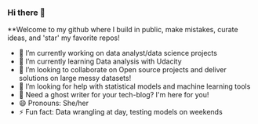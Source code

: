 ### Hi there 👋


**Welcome to my github where I build in public, make mistakes, curate ideas, and 'star' my favorite repos!


 - 🔭 I’m currently working on data analyst/data science projects
 - 🌱 I’m currently learning Data analysis with Udacity
 - 👯 I’m looking to collaborate on Open source projects and deliver solutions on large messy datasets!
 - 🤔 I’m looking for help with statistical models and machine learning tools 
 - 💬 Need a ghost writer for your tech-blog? I'm here for you!
 - 😄 Pronouns: She/her
 - ⚡ Fun fact: Data wrangling at day, testing models on weekends
